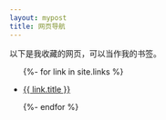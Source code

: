 ```yaml
---
layout: mypost
title: 网页导航
---
```


以下是我收藏的网页，可以当作我的书签。


<ul>
  {%- for link in site.links %}
  <li>
    <p><a href="{{ link.url }}" title="{{ link.desc }}" target="_blank" >{{ link.title }}</a></p>
  </li>
  {%- endfor %}
</ul>
